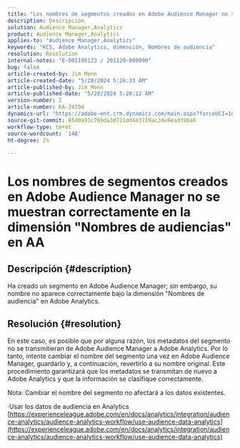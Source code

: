 ```yaml
---
title: "Los nombres de segmentos creados en Adobe Audience Manager no se muestran correctamente en la dimensión 'Nombres de audiencias' en AA"
description: Descripción
solution: Audience Manager,Analytics
product: Audience Manager,Analytics
applies-to: "Audience Manager,Analytics"
keywords: "KCS, Adobe Analytics, dimensión, Nombres de audiencia"
resolution: Resolution
internal-notes: "E-001195123 / 201120-000090"
bug: false
article-created-by: Jim Menn
article-created-date: "5/28/2024 5:26:33 AM"
article-published-by: Jim Menn
article-published-date: "5/28/2024 5:28:12 AM"
version-number: 2
article-number: KA-24204
dynamics-url: "https://adobe-ent.crm.dynamics.com/main.aspx?forceUCI=1&pagetype=entityrecord&etn=knowledgearticle&id=fe95c5d6-b21c-ef11-840b-6045bd006268"
source-git-commit: 85d0a91c769da3d721dd443719ac3de9ead39ba8
workflow-type: tm+mt
source-wordcount: '148'
ht-degree: 2%

---
```


# Los nombres de segmentos creados en Adobe Audience Manager no se muestran correctamente en la dimensión &quot;Nombres de audiencias&quot; en AA

## Descripción {#description}

Ha creado un segmento en Adobe Audience Manager; sin embargo, su nombre no aparece correctamente bajo la dimensión &quot;Nombres de audiencia&quot; en Adobe Analytics.

## Resolución {#resolution}


En este caso, es posible que por alguna razón, los metadatos del segmento no se transmitieran de Adobe Audience Manager a Adobe Analytics. Por lo tanto, intente cambiar el nombre del segmento una vez en Adobe Audience Manager, guardarlo y, a continuación, revertirlo a su nombre original. Este procedimiento garantizará que los metadatos se transmitan de nuevo a Adobe Analytics y que la información se clasifique correctamente.

Nota: Cambiar el nombre del segmento no afectará a los datos existentes.

·Usar los datos de audiencia en Analytics
[https://experienceleague.adobe.com/en/docs/analytics/integration/audience-analytics/audience-analytics-workflow/use-audience-data-analytics](https://experienceleague.adobe.com/en/docs/analytics/integration/audience-analytics/audience-analytics-workflow/use-audience-data-analytics)
